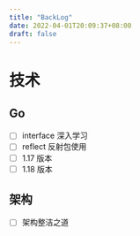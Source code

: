 ```yaml
---
title: "BackLog"
date: 2022-04-01T20:09:37+08:00
draft: false
---
```


# 技术

## Go

- [ ] interface 深入学习
- [ ] reflect 反射包使用
- [ ] 1.17 版本
- [ ] 1.18 版本

## 架构

- [ ] 架构整洁之道
